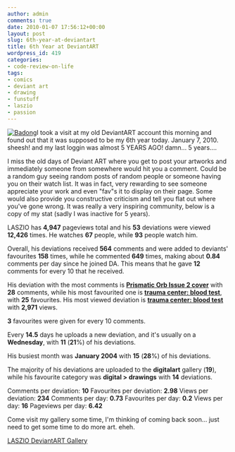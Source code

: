 ```yaml
---
author: admin
comments: true
date: 2010-01-07 17:56:12+00:00
layout: post
slug: 6th-year-at-deviantart
title: 6th Year at DeviantART
wordpress_id: 419
categories:
- code-review-on-life
tags:
- comics
- deviant art
- drawing
- funstuff
- laszio
- passion
---
```


[![Badong](http://www.reengo.com/wp-content/uploads/2010/01/Triangle_Trauma_Cover_Art_by_LASZIO-236x300.jpg)](http://www.reengo.com/wp-content/uploads/2010/01/Triangle_Trauma_Cover_Art_by_LASZIO.jpg)I took a visit at my old DeviantART account this morning and found out that it was supposed to be my 6th year today. January 7, 2010. sheesh! and my last loggin was almost 5 YEARS AGO! damn... 5 years....

I miss the old days of Deviant ART where you get to post your artworks and immediately someone from somewhere would hit you a comment. Could be a random guy seeing random posts of random people or someone having you on their watch list. It was in fact, very rewarding to see someone appreciate your work and even "fav"s it to display on their page. Some would also provide you constructive criticism and tell you flat out where you've gone wrong. It was really a very inspiring community, below is a copy of my stat (sadly I was inactive for 5 years).


LASZIO has **4,947** pageviews total and his **53** deviations were viewed **12,426** times. He watches **67** people, while **93** people watch him.




Overall, his deviations received **564** comments and were added to deviants' favourites **158** times, while he commented **649** times, making about **0.84** comments per day since he joined DA. This means that he  gave **12** comments for every 10 that he received.




His deviation with the most comments is **[Prismatic Orb Issue 2 cover]( mce_src=)** with **28** comments, while his most favourited one is **[trauma center: blood test]( mce_src=)**, with **25** favourites. His most viewed deviation is **[trauma center: blood test]( mce_src=)** with **2,971** views.




**3** favourites were given for every 10 comments.




Every **14.5** days he uploads a new deviation, and it's usually on a **Wednesday**, with **11** (**21**%) of his deviations.




His busiest month was **January 2004** with **15** (**28**%) of his deviations.




The majority of his deviations are uploaded to the **digitalart** gallery (**19**), while his favourite category was **digital > drawings** with **14** deviations.




Comments per deviation: **10**
Favourites per deviation: **2.98**
Views per deviation: **234**
Comments per day: **0.73**
Favourites per day: **0.2**
Views per day: **16**
Pageviews per day: **6.42**


Come visit my gallery some time, I'm thinking of coming back soon... just need to get some time to do more art. eheh.

[LASZIO DeviantART Gallery](http://laszio.deviantart.com)
